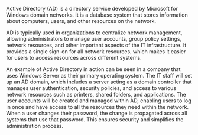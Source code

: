 

Active Directory (AD) is a directory service developed by Microsoft for Windows domain networks. It is a database system that stores information about computers, users, and other resources on the network. 

AD is typically used in organizations to centralize network management, allowing administrators to manage user accounts, group policy settings, network resources, and other important aspects of the IT infrastructure. It provides a single sign-on for all network resources, which makes it easier for users to access resources across different systems.

An example of Active Directory in action can be seen in a company that uses Windows Server as their primary operating system. The IT staff will set up an AD domain, which includes a server acting as a domain controller that manages user authentication, security policies, and access to various network resources such as printers, shared folders, and applications. The user accounts will be created and managed within AD, enabling users to log in once and have access to all the resources they need within the network. When a user changes their password, the change is propagated across all systems that use that password. This ensures security and simplifies the administration process.